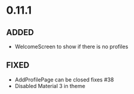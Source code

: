 # 0.11.1

## ADDED

- WelcomeScreen to show if there is no profiles

## FIXED

- AddProfilePage can be closed fixes #38
- Disabled Material 3 in theme
